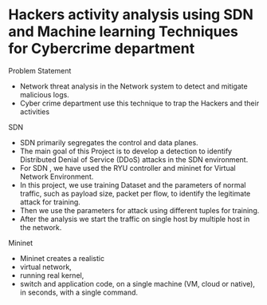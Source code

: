 
# Hackers activity analysis using SDN and Machine learning Techniques for Cybercrime department

Problem Statement

- Network threat analysis in the Network system to detect and mitigate malicious logs.
- Cyber crime department use this technique to trap the Hackers and their activities

SDN

- SDN primarily segregates the control and data planes.
- The main goal of this Project is to develop a detection to identify Distributed Denial of Service (DDoS) attacks in the SDN environment.
- For SDN , we have used the RYU controller and mininet for Virtual Network Environment.
- In this project, we use training Dataset and the parameters of normal traffic, such as payload size, packet per flow, to identify the legitimate attack for training.
- Then we use the parameters for attack using different tuples for training.
- After the analysis we start the traffic on single host by multiple host in the network.

Mininet 
- Mininet creates a realistic 
- virtual network, 
- running real kernel, 
- switch and application code, on a single machine (VM, cloud or native), in seconds, with a single command.
